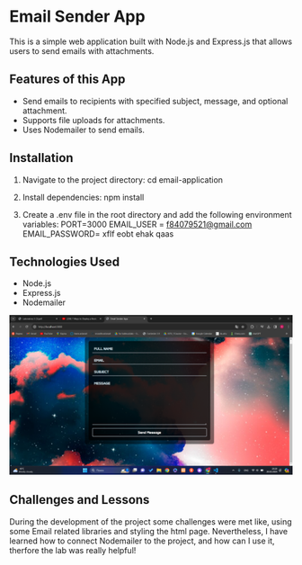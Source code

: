 # Email Sender App

This is a simple web application built with Node.js and Express.js that allows users to send emails with attachments.

## Features of this App

- Send emails to recipients with specified subject, message, and optional attachment.
- Supports file uploads for attachments.
- Uses Nodemailer to send emails.

## Installation

1. Navigate to the project directory: cd email-application

2. Install dependencies: npm install

3. Create a .env file in the root directory and add the following environment variables:
   PORT=3000
   EMAIL_USER = f84079521@gmail.com
   EMAIL_PASSWORD= xflf eobt ehak qaas
  


## Technologies Used

- Node.js
- Express.js
- Nodemailer

![alt text](image.png)

## Challenges and Lessons

During the development of the project some challenges were met like, using some Email related libraries and styling the html page. Nevertheless, I have learned how to connect Nodemailer to the project, and how can I use it, therfore the lab was really helpful!

